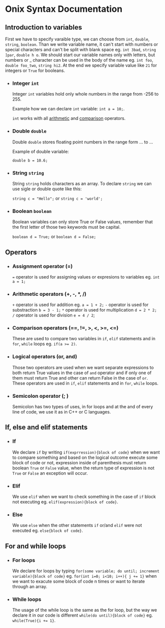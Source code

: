 # Onix Syntax Documentation

## Introduction to variables

First we have to specify varaible type, we can choose from `int`, `double`, `string`, `boolean`. Than we write variable name, it can't start with numbers or special characters and can't be split with blank space eg. `int 3bad`, `string ]par`, `double h o`. We should start our variable names only with letters, but numbers or _ character can be used in the body of the name eg. `int foo`, `double foo_two`, `string hi2`. At the end we specify variable value like `21` for integers or `True` for booleans.


<Proper ranges for int and double types>

* ### Integer `int`

    Integer `int` variables hold only whole numbers in the range from -256 to 255.

    Example how we can declare `int` variable: `int a = 10;`.

    `int` works with all [arithmetic](#arithmetic-operators) and [comparison](#comparison-operators) operators.

* ### Double `double`

    Double `double` stores floating point numbers in the range form ... to ...

    Example of double variable: 
    
    `double b = 10.6;`

* ### String `string`

    String `string` holds characters as an array.
    To declare `string` we can use sigle or double quote like this: 
    
    `string c = "Hello";` or `string c = 'world';`

* ### Boolean `boolean`

    Boolean variables can only store True or False values, remember that the first letter of those two keywords must be capital.

    `boolean d = True;` or `boolean d = False;`

## Operators

* ### Assignment operator (=)

    `=` operator is used for assigning values or expresions to variables eg. `int a = 1;`

* ### Arithmetic operators (+, -, *, /)

    `+` operator is used for addition eg. `a = 1 + 2;`
    `-` operator is used for substraction `b = 3 - 1;`
    `*` operator is used for multiplication `d = 2 * 2;`
    `/` operator is used for division `e = 4 / 2`;

* ### Comparison operators (==, !=, >, <, >=, <=)

    These are used to compare two variables in `if`, `elif` statements and in `for`, `while` loops eg. `if(a >= 2)`.
  
* ### Logical operators (or, and)

    Those two operators are used when we want separate expressions to both return True values in the case of `and` operator and if only one of them must return True and other can return False in the case of `or`. These operators are used in `if`, `elif` statements and in `for`, `while` loops.
    
<!-- * ### Comma operator (,) -->

* ### Semicolon operator (; )

    Semicolon has two types of uses, in for loops and at the and of every line of code, we use it as in C++ or C languages.


## If, else and elif statements

* ### If

    We declare `if` by writing `if(exprression){block of code}` when we want to compare something and based on the logical outcome execute some block of code or not, expression inside of parenthesis must return boolean `True` or `False` value, when the return type of expression is not `True` or `False` an exception will occur.

* ### Elif

    We use `elif` when we want to check something in the case of `if` block not executing eg. `elif(expression){block of code}`.

* ### Else

    We use `else` when the other statements `if` or/and `elif` were not executed eg. `else{block of code}`.

## For and while loops

* ### For loops

    We declare for loops by typing `for(some variable; do until; increment variable){block of code}` eg. `for(int i=0; i<10; i++){ j += 1}` when we want to exacute some block of code n times or want to iterate through an array.

* ### While loops

    The usage of the while loop is the same as the for loop, but the way we declare it in our code is different `while(do until){block of code}` eg. `while(True){i += 1}`.